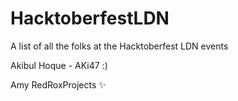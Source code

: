 # HacktoberfestLDN
A list of all the folks at the Hacktoberfest LDN events

Akibul Hoque - AKi47 :)

Amy RedRoxProjects :sparkles: